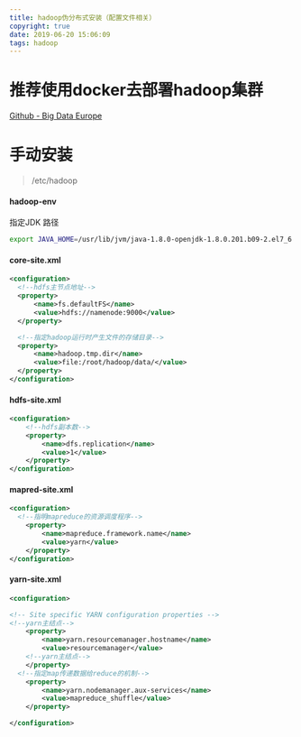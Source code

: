 ```yaml
---
title: hadoop伪分布式安装（配置文件相关）
copyright: true
date: 2019-06-20 15:06:09
tags: hadoop
---
```



# 推荐使用docker去部署hadoop集群

[Github - Big Data Europe](https://github.com/big-data-europe)

<!--more-->

# 手动安装

> /etc/hadoop

#### hadoop-env
指定JDK 路径

```sh
export JAVA_HOME=/usr/lib/jvm/java-1.8.0-openjdk-1.8.0.201.b09-2.el7_6.x86_64
```

#### core-site.xml

```xml
<configuration>
  <!--hdfs主节点地址-->
  <property>
	  <name>fs.defaultFS</name>
	  <value>hdfs://namenode:9000</value>
  </property>

  <!--指定hadoop运行时产生文件的存储目录-->
  <property>
	  <name>hadoop.tmp.dir</name>
	  <value>file:/root/hadoop/data/</value>
  </property>
</configuration>
```

#### hdfs-site.xml
```xml
<configuration>
    <!--hdfs副本数-->
    <property>
        <name>dfs.replication</name>
        <value>1</value>
    </property>
</configuration>
```

#### mapred-site.xml
```xml
<configuration>
  <!--指明mapreduce的资源调度程序-->
	<property>
		<name>mapreduce.framework.name</name>
		<value>yarn</value>
	</property>
</configuration>
```

#### yarn-site.xml
```xml
<configuration>

<!-- Site specific YARN configuration properties -->
<!--yarn主结点-->
	<property>
		<name>yarn.resourcemanager.hostname</name>
		<value>resourcemanager</value>
    <!--yarn主结点-->
	</property>
  <!--指定map传递数据给reduce的机制-->
	<property>
		<name>yarn.nodemanager.aux-services</name>
		<value>mapreduce_shuffle</value>
	</property>

</configuration>

```
